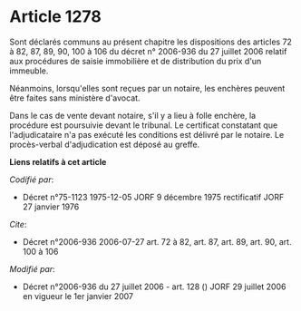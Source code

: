 # Article 1278

Sont déclarés communs au présent chapitre les dispositions des articles 72 à 82, 87, 89, 90, 100 à 106 du décret n° 2006-936
du 27 juillet 2006 relatif aux procédures de saisie immobilière et de distribution du prix d'un immeuble.

Néanmoins, lorsqu'elles sont reçues par un notaire, les enchères peuvent être faites sans ministère d'avocat.

Dans le cas de vente devant notaire, s'il y a lieu à folle enchère, la procédure est poursuivie devant le tribunal. Le
certificat constatant que l'adjudicataire n'a pas exécuté les conditions est délivré par le notaire. Le procès-verbal
d'adjudication est déposé au greffe.

**Liens relatifs à cet article**

_Codifié par_:

  - Décret n°75-1123 1975-12-05 JORF 9 décembre 1975 rectificatif JORF 27 janvier 1976

_Cite_:

  - Décret n°2006-936 2006-07-27 art. 72 à 82, art. 87, art. 89, art. 90, art. 100 à 106

_Modifié par_:

  - Décret n°2006-936 du 27 juillet 2006 - art. 128 () JORF 29 juillet 2006 en vigueur le 1er janvier 2007
